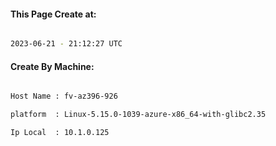 
   
#### This Page Create at:

```bash

2023-06-21 - 21:12:27 UTC

```

#### Create By Machine:

```bash

Host Name : fv-az396-926

platform  : Linux-5.15.0-1039-azure-x86_64-with-glibc2.35

Ip Local  : 10.1.0.125

```

